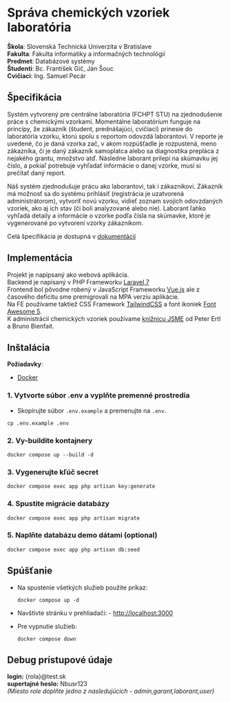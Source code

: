 # Správa chemických vzoriek laboratória

__Škola__: Slovenská Technická Univerzita v Bratislave<br/>
__Fakulta__: Fakulta informatiky a informačných technológií<br/>
__Predmet__: Databázové systémy<br/>
__Študenti__: Bc. František Gič, Ján Šouc<br/>
__Cvičiaci__: Ing. Samuel Pecár<br/>

<div style="page-break-after: always;"></div>

## Špecifikácia
<p>
Systém vytvorený pre centrálne laboratória (FCHPT STU) na zjednodušenie práce s chemickými vzorkami.
Momentálne laboratórium funguje na princípy, že zákazník (študent, prednášajúci, cvičiaci) prinesie do laboratória vzorku, ktorú spolu s reportom odovzdá laborantovi.
V reporte je uvedené, čo je daná vzorka zač, v akom rozpúšťadle je rozpustená, meno zákazníka, či je daný zákazník samoplatca alebo sa diagnostika prepláca z nejakého grantu, množstvo atď.
Následne laborant prilepí na skúmavku jej číslo, a pokiaľ potrebuje vyhľadať informácie o danej vzorke, musí si prečítať daný report.

Náš systém zjednodušuje prácu ako laborantovi, tak i zákazníkovi.
Zákazník má možnosť sa do systému prihlásiť (registrácia je uzatvorená administrátorom), vytvoriť novú vzorku, vidieť zoznam svojich odovzdaných vzoriek, ako aj ich stav (či boli analyzované alebo nie).
Laborant ľahko vyhľadá detaily a informácie o vzorke podľa čísla na skúmavke, ktoré je vygenerované po vytvorení vzorky zákazníkom.

Celá špecifikácia je dostupná v [dokumentácií](doc/README.md)
</p>

<div style="page-break-after: always;"></div>

## Implementácia

<p>

Projekt je napípsaný ako webová aplikácia.<br/>
Backend je napísaný v PHP Frameworku [Laravel 7](https://laravel.com)<br/>
Frontend bol pôvodne robený v JavaScript Frameworku [Vue.js](https://vuejs.org) ale z časového deficitu sme premigrovali na MPA verziu aplikácie.<br/>
Na FE používame taktiež CSS Framework [TailwindCSS](https://tailwindcss.com/)
a font ikoniek [Font Awesome 5](https://fontawesome.com/).<br/>
K administrácií chemických vzoriek používame [knižnicu JSME](https://peter-ertl.com/jsme/) od Peter Ertl a Bruno Bienfait.

</p>

<div style="page-break-after: always;"></div>

## Inštalácia
__Požiadavky__:
- [Docker](https://www.docker.com/get-started/)


### 1. Vytvorte súbor .env a vyplňte premenné prostredia

- Skopírujte súbor `.env.example` a premenujte na `.env`.

```shell
cp .env.example .env
```
  
### 2. Vy-buildite kontajnery

  ```shell
  docker compose up --build -d
  ```

### 3. Vygenerujte kľúč secret

  ```shell
  docker compose exec app php artisan key:generate
  ```

### 4. Spustite migrácie databázy

  ```shell
  docker compose exec app php artisan migrate
  ```

### 5. Naplňte databázu demo dátami (optional)

  ```shell
  docker compose exec app php artisan db:seed
  ```

## Spúšťanie

- Na spustenie všetkých služieb použite príkaz:

  ```shell
  docker compose up -d
  ```
- Navštívte stránku v prehliadači: -  [http://localhost:3000](http://localhost:3000)

- Pre vypnutie služieb:

  ```shell
  docker compose down
  ```


## Debug prístupové údaje

__login:__ {rola}@test.sk<br/>
__supertajné heslo:__ Nbusr123<br/>
_(Miesto role doplňte jedno z nasledujúcich - admin,garant,laborant,user)_
